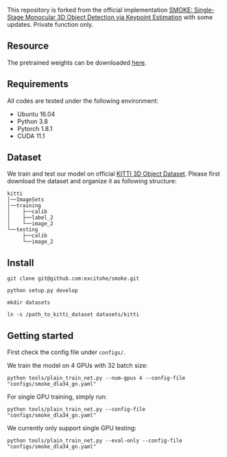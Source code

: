 This repository is forked from the official implementation [SMOKE: Single-Stage Monocular 3D Object Detection via Keypoint Estimation](https://arxiv.org/pdf/2002.10111.pdf) with some updates. Private function only.

## Resource

The pretrained weights can be downloaded [here](https://drive.google.com/open?id=11VK8_HfR7t0wm-6dCNP5KS3Vh-Qm686-).

## Requirements
All codes are tested under the following environment:
*   Ubuntu 16.04
*   Python 3.8
*   Pytorch 1.8.1
*   CUDA 11.1

## Dataset
We train and test our model on official [KITTI 3D Object Dataset](http://www.cvlibs.net/datasets/kitti/eval_object.php?obj_benchmark=3d). 
Please first download the dataset and organize it as following structure:
```
kitti
│──ImageSets
│──training
│    ├──calib
│    ├──label_2 
│    └──image_2
└──testing
     ├──calib
     └──image_2
```  

## Install

```
git clone git@github.com:excitohe/smoke.git

python setup.py develop

mkdir datasets

ln -s /path_to_kitti_dataset datasets/kitti
```

## Getting started
First check the config file under `configs/`. 

We train the model on 4 GPUs with 32 batch size:
```
python tools/plain_train_net.py --num-gpus 4 --config-file "configs/smoke_dla34_gn.yaml"
```

For single GPU training, simply run:
```
python tools/plain_train_net.py --config-file "configs/smoke_dla34_gn.yaml"
```

We currently only support single GPU testing:
```
python tools/plain_train_net.py --eval-only --config-file "configs/smoke_dla34_gn.yaml"
```

